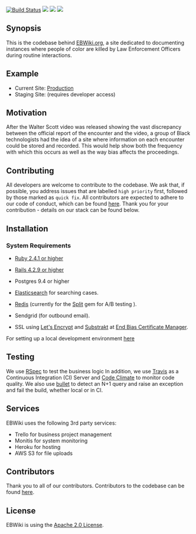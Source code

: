 <p><a href="https://travis-ci.org/EBWiki/EBWiki"><img src="https://travis-ci.org/EBWiki/EBWiki.svg?branch=master" alt="Build Status" style="max-width:100%;"></a>  <a href="https://codeclimate.com/github/EBWiki/EBWiki"><img src="https://codeclimate.com/github/EBWiki/EBWiki/badges/gpa.svg" /></a> <a href="https://codeclimate.com/github/EBWiki/EBWiki/coverage"><img src="https://codeclimate.com/github/EBWiki/EBWiki/badges/coverage.svg" /></a> <a href="https://www.codetriage.com/ebwiki/ebwiki"><img src="https://www.codetriage.com/ebwiki/ebwiki/badges/users.svg" /></a></p>

## Synopsis

This is the codebase behind [EBWiki.org](http://ebwiki.org), a site dedicated to documenting instances where people of color are killed by Law Enforcement Officers during routine interactions.

## Example

* Current Site: [Production](http://ebwiki.org)
* Staging Site: (requires developer access)

## Motivation

After the Walter Scott video was released showing the vast discrepancy between the official report of the encounter and the video, a group of Black technologists had the idea of a site where information on each encounter could be stored and recorded. This would help show both the frequency with which this occurs as well as the way bias affects the proceedings.

## Contributing

All developers are welcome to contribute to the codebase.  We ask that, if possible, you address issues that are labelled `high priority` first, followed by those marked as `quick fix`.  All contributors are expected to adhere to our code of conduct, which can be found [here](docs/CODE_OF_CONDUCT.md).  Thank you for your contribution - details on our stack can be found below.

## Installation

### System Requirements

* [Ruby 2.4.1 or higher](https://www.ruby-lang.org/en/downloads/)
* [Rails 4.2.9 or higher](http://rubyonrails.org/)

* Postgres 9.4 or higher
* [Elasticsearch](https://www.elastic.co/products/elasticsearch) for searching cases.
* [Redis](https://redis.io/) (currently for the [Split](https://github.com/splitrb/split) gem for A/B testing ).
* Sendgrid (for outbound email).
* SSL using [Let's Encrypt](letsencrypt.org) and [Substrakt](https://github.com/substrakt/letsencrypt-heroku) at [End Bias Certificate Manager](https://endbias-certificate-manager.herokuapp.com/).

For setting up a local development environment [here](docs/README.md)

## Testing

We use [RSpec](https://relishapp.com/rspec) to test the business logic
In addition, we use [Travis](https://travis-ci.org/BOWiki/BOW/) as a Continuous
Integration (CI) Server and
[Code Climate](https://codeclimate.com/github/BOWiki/BOW) to monitor code quality.
We also use [bullet](https://github.com/flyerhzm/bullet) to detect an N+1 query
and raise an exception and fail the build, whether local or in CI.

## Services

EBWiki uses the following 3rd party services:
* Trello for business project management
* Monitis for system monitoring
* Heroku for hosting
* AWS S3 for file uploads

## Contributors

Thank you to all of our contributors.  Contributors to the codebase can be found [here](https://github.com/BOWiki/BOW/graphs/contributors).

## License

EBWiki is using the [Apache 2.0 License](LICENSE.txt).
